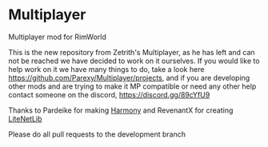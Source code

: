 # Multiplayer
Multiplayer mod for RimWorld

This is the new repository from Zetrith's Multiplayer, as he has left and can not be reached we have decided to work on it ourselves.
If you would like to help work on it we have many things to do, take a look here https://github.com/Parexy/Multiplayer/projects, and if you are developing other mods and are trying to make it MP compatible or need any other help contact someone on the discord, https://discord.gg/89cYfU9


Thanks to Pardeike for making [Harmony](https://github.com/pardeike/Harmony) and RevenantX for creating [LiteNetLib](https://github.com/RevenantX/LiteNetLib)

Please do all pull requests to the development branch
